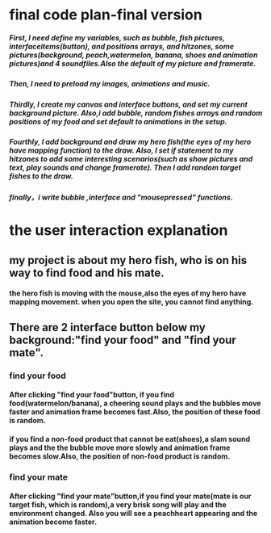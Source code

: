 
# final code plan-final version


##### First, I need define my variables, such as bubble, fish pictures, interfaceitems(button), and positions arrays, and hitzones, some pictures(background, peach,watermelon, banana, shoes and animation pictures)and 4 soundfiles.Also the default of my picture and framerate.

##### Then, I need to preload my images, animations and music.

##### Thirdly, I create my canvas and interface buttons, and set my current background picture. Also,i add bubble, random fishes arrays and random positions of my food and set default to animations in the setup.

##### Fourthly, I add background and draw my hero fish(the eyes of my hero have mapping function) to the draw. Also, I set if statement to my hitzones to add some interesting scenarios(such as show pictures and text, play sounds and change framerate). Then I add random target fishes to the draw.
##### finally，i write bubble ,interface and "mousepressed" functions.

# the user interaction explanation
## my project is about my hero fish, who is on his way to find food and his mate.
#### the hero fish is moving with the mouse,also the eyes of my hero have mapping movement. when you open the site, you cannot find anything.
## There are 2 interface button below my background:"find your food" and "find your mate".
### find your food
#### After clicking "find your food"button, if you find food(watermelon/banana), a cheering sound plays and the bubbles move faster and animation frame becomes fast.Also, the position of these food is random.
#### if you find a non-food product that cannot be eat(shoes),a slam sound plays and the the bubble move more slowly and animation frame becomes slow.Also, the position of non-food product is random.
### find your mate
#### After clicking "find your mate"button,if you find your mate(mate is our target fish, which is random),a very brisk song will play and the environment changed. Also you will see a peachheart appearing and the animation become faster.



